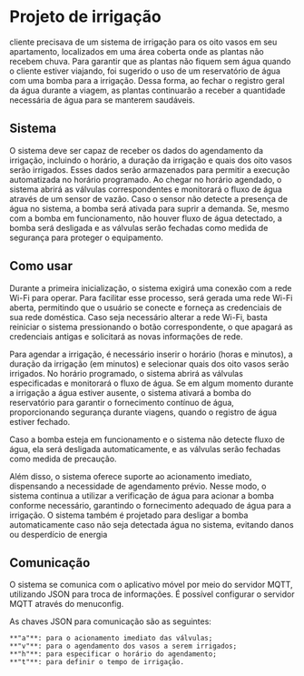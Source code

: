 # Projeto de irrigação

cliente precisava de um sistema de irrigação para os oito vasos em seu apartamento, localizados em uma área coberta onde as plantas não recebem chuva. Para garantir que as plantas não fiquem sem água quando o cliente estiver viajando, foi sugerido o uso de um reservatório de água com uma bomba para a irrigação. Dessa forma, ao fechar o registro geral da água durante a viagem, as plantas continuarão a receber a quantidade necessária de água para se manterem saudáveis.

## Sistema

O sistema deve ser capaz de receber os dados do agendamento da irrigação, incluindo o horário, a duração da irrigação e quais dos oito vasos serão irrigados. Esses dados serão armazenados para permitir a execução automatizada no horário programado. Ao chegar no horário agendado, o sistema abrirá as válvulas correspondentes e monitorará o fluxo de água através de um sensor de vazão. Caso o sensor não detecte a presença de água no sistema, a bomba será ativada para suprir a demanda. Se, mesmo com a bomba em funcionamento, não houver fluxo de água detectado, a bomba será desligada e as válvulas serão fechadas como medida de segurança para proteger o equipamento.

## Como usar

Durante a primeira inicialização, o sistema exigirá uma conexão com a rede Wi-Fi para operar. Para facilitar esse processo, será gerada uma rede Wi-Fi aberta, permitindo que o usuário se conecte e forneça as credenciais de sua rede doméstica. Caso seja necessário alterar a rede Wi-Fi, basta reiniciar o sistema pressionando o botão correspondente, o que apagará as credenciais antigas e solicitará as novas informações de rede.

Para agendar a irrigação, é necessário inserir o horário (horas e minutos), a duração da irrigação (em minutos) e selecionar quais dos oito vasos serão irrigados. No horário programado, o sistema abrirá as válvulas especificadas e monitorará o fluxo de água. Se em algum momento durante a irrigação a água estiver ausente, o sistema ativará a bomba do reservatório para garantir o fornecimento contínuo de água, proporcionando segurança durante viagens, quando o registro de água estiver fechado.

Caso a bomba esteja em funcionamento e o sistema não detecte fluxo de água, ela será desligada automaticamente, e as válvulas serão fechadas como medida de precaução.

Além disso, o sistema oferece suporte ao acionamento imediato, dispensando a necessidade de agendamento prévio. Nesse modo, o sistema continua a utilizar a verificação de água para acionar a bomba conforme necessário, garantindo o fornecimento adequado de água para a irrigação. O sistema também é projetado para desligar a bomba automaticamente caso não seja detectada água no sistema, evitando danos ou desperdício de energia

## Comunicação

O sistema se comunica com o aplicativo móvel por meio do servidor MQTT, utilizando JSON para troca de informações. É possível configurar o servidor MQTT através do menuconfig.

As chaves JSON para comunicação são as seguintes:

    **"a"**: para o acionamento imediato das válvulas;
    **"v"**: para o agendamento dos vasos a serem irrigados;
    **"h"**: para especificar o horário do agendamento;
    **"t"**: para definir o tempo de irrigação.
